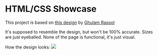 # HTML/CSS Showcase

This project is based on [this design](https://dribbble.com/shots/23556347-Tutorial-Dashboard-design) by [Ghulam Rasool](https://www.linkedin.com/in/ghulam-rasool-22848644/)

It's supposed to resemble the design, but won't be 100% accurate. Sizes are just eyeballed. None of the page is functional, it's just visual.

How the design looks:
![](https://cdn.dribbble.com/userupload/12803138/file/original-f49bc6e4ac2766c95ff3e10c282e38d8.jpg)
